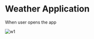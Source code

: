 # Weather Application 
When user opens the app


![w1](https://user-images.githubusercontent.com/44563718/131644835-638e456d-dbe8-47a2-992f-51b212216885.PNG)
